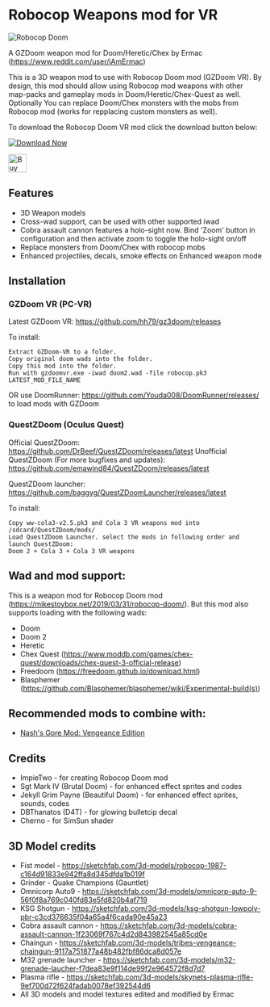 # Robocop Weapons mod for VR

![Robocop Doom](https://i.imgur.com/jlmmlg1.jpg)

A GZDoom weapon mod for Doom/Heretic/Chex by Ermac (https://www.reddit.com/user/iAmErmac)

This is a 3D weapon mod to use with Robocop Doom mod (GZDoom VR). By design, this mod should allow using Robocop mod weapons with other map-packs and gameplay mods in Doom/Heretic/Chex-Quest as well. Optionally You can replace Doom/Chex monsters with the mobs from Robocop mod (works for repplacing custom monsters as well).

To download the Robocop Doom VR mod click the download button below:

[![Download Now](https://raster.shields.io/github/downloads/iAmErmac/Robocop-Doom-VR-Weapons/total)](https://github.com/iAmErmac/Robocop-Doom-VR-Weapons/releases/latest)

[<img src="https://cdn.ko-fi.com/cdn/kofi2.png?v=2" height="36" alt="Buy me a Cofee!">](https://ko-fi.com/ermac)

## Features
* 3D Weapon models
* Cross-wad support, can be used with other supported iwad
* Cobra assault cannon features a holo-sight now. Bind 'Zoom' button in configuration and then activate zoom to toggle the holo-sight on/off
* Replace monsters from Doom/Chex with robocop mobs
* Enhanced projectiles, decals, smoke effects on Enhanced weapon mode

## Installation

### GZDoom VR (PC-VR)

Latest GZDoom VR: https://github.com/hh79/gz3doom/releases

To install:

    Extract GZDoom-VR to a folder.
    Copy original doom wads into the folder.
    Copy this mod into the folder.
    Run with gzdoomvr.exe -iwad doom2.wad -file robocop.pk3 LATEST_MOD_FILE_NAME
  
OR use DoomRunner: https://github.com/Youda008/DoomRunner/releases/ to load mods with GZDoom

### QuestZDoom (Oculus Quest)

Official QuestZDoom: https://github.com/DrBeef/QuestZDoom/releases/latest
Unofficial QuestZDoom (For more bugfixes and updates): https://github.com/emawind84/QuestZDoom/releases/latest

QuestZDoom launcher: https://github.com/baggyg/QuestZDoomLauncher/releases/latest

To install:

    Copy ww-cola3-v2.5.pk3 and Cola 3 VR weapons mod into /sdcard/QuestZDoom/mods/
    Load QuestZDoom Launcher. select the mods in following order and launch QuestZDoom:
	Doom 2 + Cola 3 + Cola 3 VR weapons

## Wad and mod support:

This is a weapon mod for Robocop Doom mod (https://mikestoybox.net/2019/03/31/robocop-doom/). But this mod also supports loading with the following wads:
* Doom
* Doom 2
* Heretic
* Chex Quest (https://www.moddb.com/games/chex-quest/downloads/chex-quest-3-official-release)
* Freedoom (https://freedoom.github.io/download.html)
* Blasphemer (https://github.com/Blasphemer/blasphemer/wiki/Experimental-build(s))

## Recommended mods to combine with:

* [Nash's Gore Mod: Vengeance Edition](https://www.moddb.com/mods/nashs-gore-mod-vengeance-edition)


## Credits

* ImpieTwo - for creating Robocop Doom mod
* Sgt Mark IV (Brutal Doom) - for enhanced effect sprites and codes
* Jekyll Grim Payne (Beautiful Doom) - for enhanced effect sprites, sounds, codes
* DBThanatos (D4T) - for glowing bulletcip decal
* Cherno - for SimSun shader

## 3D Model credits

* Fist model - https://sketchfab.com/3d-models/robocop-1987-c164d91833e942ffa8d345dfda1b019f
* Grinder - Quake Champions (Gauntlet)
* Omnicorp Auto9 - https://sketchfab.com/3d-models/omnicorp-auto-9-56f0f8a769c040fd83e5fd820b4af719
* KSG Shotgun - https://sketchfab.com/3d-models/ksg-shotgun-lowpoly-pbr-c3cd376635f04a65a4f6cada90e45a23
* Cobra assault cannon - https://sketchfab.com/3d-models/cobra-assault-cannon-1f23069f767c4d2d843982545a85cd0e
* Chaingun - https://sketchfab.com/3d-models/tribes-vengeance-chaingun-9117a751877a48b482fbf86dca8d057e
* M32 grenade launcher - https://sketchfab.com/3d-models/m32-grenade-laucher-f7dea83e9f114de99f2e964572f8d7d7
* Plasma rifle - https://sketchfab.com/3d-models/skynets-plasma-rifle-9ef700d72f624fadab0078ef392544d6
* All 3D models and model textures edited and modified by Ermac
